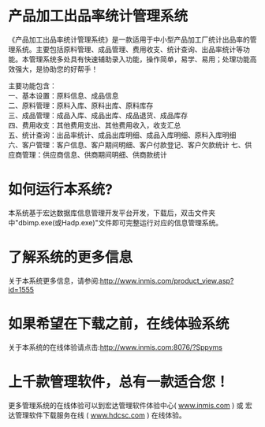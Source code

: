 # 产品加工出品率统计管理系统

《产品加工出品率统计管理系统》是一款适用于中小型产品加工厂统计出品率的管理系统。主要包括原料管理、成品管理、费用收支、统计查询、出品率统计等功能。本管理系统多处具有快速辅助录入功能，操作简单，易学、易用；处理功能高效强大，是协助您的好帮手！

主要功能包含：  
一、基本设置：原料信息、成品信息  
二、原料管理：原料入库、原料出库、原料库存  
三、成品管理：成品入库、成品出库、成品退货、成品库存  
四、费用收支：其他费用支出、其他费用收入，收支汇总  
五、统计查询：出品率统计、成品出库明细、成品入库明细、原料入库明细  
六、客户管理：客户信息、客户期间明细、客户付款登记、客户欠款统计 
七、供应商管理：供应商信息、供商期间明细、供商款统计  

# 如何运行本系统?

本系统基于宏达数据库信息管理开发平台开发，下载后，双击文件夹中"dbimp.exe(或Hadp.exe)"文件即可完整运行对应的信息管理系统。

# 了解系统的更多信息

关于本系统更多信息，请参阅:http://www.inmis.com/product_view.asp?id=1555

# 如果希望在下载之前，在线体验系统

关于本系统的在线体验请点击:http://www.inmis.com:8076/?Sppyms

# 上千款管理软件，总有一款适合您！

更多管理系统的在线体验可以到宏达管理软件体验中心( www.inmis.com ) 或 宏达管理软件下载服务在线 ( www.hdcsc.com ) 在线体验。

